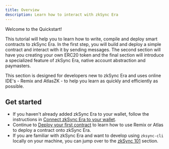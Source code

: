 ```yaml
---
title: Overview
description: Learn how to interact with zkSync Era
---
```


Welcome to the Quickstart!

This tutorial will help you to learn how to write, compile and deploy smart contracts to zkSync Era.
In the first step, you will build and deploy a simple contract and interact with it by sending messages.
The second section will have you creating your own ERC20 token and the final section will
introduce a specialized feature of zkSync Era, native account abstraction and paymasters.

This section is designed for developers new to zkSync Era and uses online IDE's - Remix and AtlasZK -
to help you learn as quickly and efficiently as possible.

## Get started

- If you haven't already added zkSync Era to your wallet, follow the instructions in [Connect zkSync Era to your wallet](/build/connect-to-zksync).
- Continue to [Deploy your first contract](/build/quick-start/deploy-your-first-contract) to learn how to use Remix or Atlas
  to deploy a contract onto zkSync Era.
- If you are familiar with zkSync Era and want to develop using `zksync-cli` locally
  on your machine, you can jump over to the [zkSync 101](/build/zksync-101) section.

